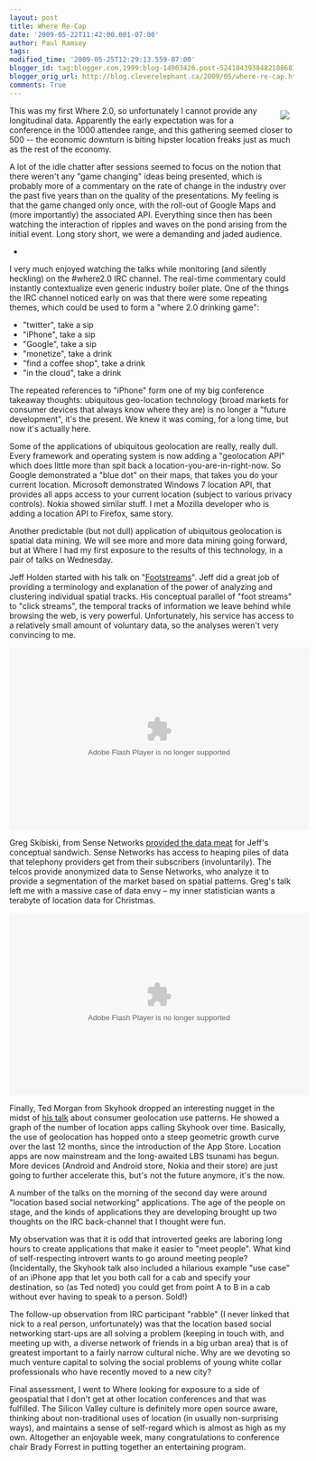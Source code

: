 ```yaml
---
layout: post
title: Where Re-Cap
date: '2009-05-22T11:42:00.001-07:00'
author: Paul Ramsey
tags: 
modified_time: '2009-05-25T12:29:13.559-07:00'
blogger_id: tag:blogger.com,1999:blog-14903426.post-5241843938482188683
blogger_orig_url: http://blog.cleverelephant.ca/2009/05/where-re-cap.html
comments: True
---
```


<img src="http://assets.en.oreilly.com/1/event/25/where2009_spkr_125x125.gif" style="float:right;padding:8px;"/>

This was my first Where 2.0, so unfortunately I cannot provide any longitudinal data. Apparently the early expectation was for a conference in the 1000 attendee range, and this gathering seemed closer to 500 -- the economic downturn is biting hipster location freaks just as much as the rest of the economy.

A lot of the idle chatter after sessions seemed to focus on the notion that there weren't any "game changing" ideas being presented, which is probably more of a commentary on the rate of change in the industry over the past five years than on the quality of the presentations. My feeling is that the game changed only once, with the roll-out of Google Maps and (more importantly) the associated API. Everything since then has been watching the interaction of ripples and waves on the pond arising from the initial event. Long story short, we were a demanding and jaded audience.

* 
I very much enjoyed watching the talks while monitoring (and silently heckling) on the #where2.0 IRC channel. The real-time commentary could instantly contextualize even generic industry boiler plate. One of the things the IRC channel noticed early on was that there were some repeating themes, which could be used to form a "where 2.0 drinking game":

* "twitter", take a sip
* "iPhone", take a sip
* "Google", take a sip
* "monetize", take a drink
* "find a coffee shop", take a drink
* "in the cloud", take a drink

The repeated references to "iPhone" form one of my big conference takeaway thoughts: ubiquitous geo-location technology (broad markets for consumer devices that always know where they are) is no longer a "future development", it's the present. We knew it was coming, for a long time, but now it's actually here. 

Some of the applications of ubiquitous geolocation are really, really dull. Every framework and operating system is now adding a "geolocation API" which does little more than spit back a location-you-are-in-right-now. So Google demonstrated a "blue dot" on their maps, that takes you do your current location. Microsoft demonstrated Windows 7 location API, that provides all apps access to your current location (subject to various privacy controls). Nokia showed similar stuff. I met a Mozilla developer who is adding a location API to Firefox, same story.

Another predictable (but not dull) application of ubiquitous geolocation is spatial data mining. We will see more and more data mining going forward, but at Where I had my first exposure to the results of this technology, in a pair of talks on Wednesday. 

Jeff Holden started with his talk on "[Footstreams](http://where.blip.tv/file/2150809/)". Jeff did a great job of providing a terminology and explanation of the power of analyzing and clustering individual spatial tracks. His conceptual parallel of "foot streams" to "click streams", the temporal tracks of information we leave behind while browsing the web, is very powerful. Unfortunately, his service has access to a relatively small amount of voluntary data, so the analyses weren't very convincing to me.

<embed src="http://blip.tv/play/AYGD9zOE+V0" type="application/x-shockwave-flash" width="530" height="323" allowscriptaccess="always" allowfullscreen="true"></embed> 

Greg Skibiski, from Sense Networks [provided the data meat](http://where.blip.tv/file/2151524/) for Jeff's conceptual sandwich.  Sense Networks has access to heaping piles of data that telephony providers get from their subscribers (involuntarily). The telcos provide anonymized data to Sense Networks, who analyze it to provide a segmentation of the market based on spatial patterns.  Greg's talk left me with a massive case of data envy &ndash; my inner statistician wants a terabyte of location data for Christmas.

<embed src="http://blip.tv/play/AYGD_QCE+V0" type="application/x-shockwave-flash" width="530" height="323" allowscriptaccess="always" allowfullscreen="true"></embed> 

Finally, Ted Morgan from Skyhook dropped an interesting nugget in the midst of [his talk](http://en.oreilly.com/where2009/public/schedule/detail/9203) about consumer geolocation use patterns. He showed a graph of the number of location apps calling Skyhook over time.  Basically, the use of geolocation has hopped onto a steep geometric growth curve over the last 12 months, since the introduction of the App Store. Location apps are now mainstream and the long-awaited LBS tsunami has begun. More devices (Android and Android store, Nokia and their store) are just going to further accelerate this, but's not the future anymore, it's the now.

A number of the talks on the morning of the second day were around "location based social networking" applications. The age of the people on stage, and the kinds of applications they are developing brought up two thoughts on the IRC back-channel that I thought were fun.

My observation was that it is odd that introverted geeks are laboring long hours to create applications that make it easier to "meet people". What kind of self-respecting introvert wants to go around meeting people? (Incidentally, the Skyhook talk also included a hilarious example "use case" of an iPhone app that let you both call for a cab and specify your destination, so (as Ted noted) you could get from point A to B in a cab without ever having to speak to a person. Sold!)

The follow-up observation from IRC participant "rabble" (I never linked that nick to a real person, unfortunately) was that the location based social networking start-ups are all solving a problem (keeping in touch with, and meeting up with, a diverse network of friends in a big urban area) that is of greatest important to a fairly narrow cultural niche. Why are we devoting so much venture capital to solving the social problems of young white collar professionals who have recently moved to a new city?

Final assessment, I went to Where looking for exposure to a side of geospatial that I don't get at other location conferences and that was fulfilled. The Silicon Valley culture is definitely more open source aware, thinking about non-traditional uses of location (in usually non-surprising ways), and maintains a sense of self-regard which is almost as high as my own. Altogether an enjoyable week, many congratulations to conference chair Brady Forrest in putting together an entertaining program.

